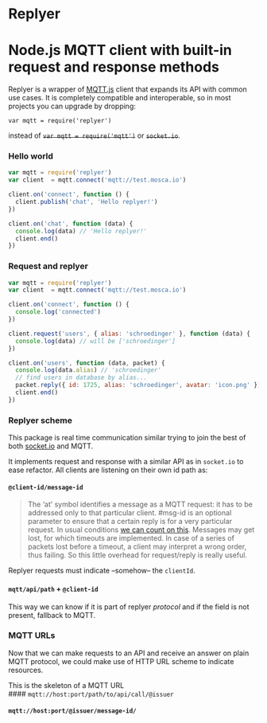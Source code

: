 # Replyer
# Node.js MQTT client with built-in request and response methods

Replyer is a wrapper of [MQTT.js](https://github.com/mqttjs/MQTT.js) client that expands its API with common use cases. It is completely compatible and interoperable, so in most projects you can upgrade by dropping:

```
var mqtt = require('replyer')
```
instead of ~~`var mqtt = require('mqtt')`~~ or ~~`socket.io`~~.

### Hello world
```javascript
var mqtt = require('replyer')
var client  = mqtt.connect('mqtt://test.mosca.io')

client.on('connect', function () {
  client.publish('chat', 'Hello replyer!')
})

client.on('chat', function (data) {
  console.log(data) // 'Hello replyer!'
  client.end()
})
```

### Request and replyer
```javascript
var mqtt = require('replyer')
var client  = mqtt.connect('mqtt://test.mosca.io')

client.on('connect', function () {
  console.log('connected')
})

client.request('users', { alias: 'schroedinger' }, function (data) {
  console.log(data) // will be ['schroedinger']
})

client.on('users', function (data, packet) {
  console.log(data.alias) // 'schroedinger'
  // find users in database by alias...
  packet.reply({ id: 1725, alias: 'schroedinger', avatar: 'icon.png' })
  client.end()
})
```

### Replyer scheme
This package is real time communication similar trying to join the best of both [socket.io](http://socket.io/) and MQTT.

It implements request and response with a similar API as in `socket.io` to ease refactor. All clients are listening on their own id path as:

#### `@client-id/message-id`

> The ‘at’ symbol identifies a message as a MQTT request: it has to be addressed only to that particular client. #msg-id is an optional parameter to ensure that a certain reply is for a very particular request. In usual conditions [we can count on this](http://stackoverflow.com/questions/30955110/is-message-order-preserved). Messages may get lost, for which timeouts are implemented. In case of a series of packets lost before a timeout, a client may interpret a wrong order, thus failing. So this little overhead for request/reply is really useful.

Replyer requests must indicate –somehow– the `clientId`.

#### `mqtt/api/path` + `@client-id`

This way we can know if it is part of replyer _protocol_ and if the field is not present, fallback to MQTT.

### MQTT URLs
Now that we can make requests to an API and receive an answer on plain MQTT protocol, we could make use of HTTP URL scheme to indicate resources.

This is the skeleton of a MQTT URL
#### `mqtt://host:port/path/to/api/call/@issuer`
#### `mqtt://host:port/@issuer/message-id/`


